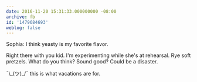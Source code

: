 ```yaml
---
date: 2016-11-20 15:31:33.000000000 -08:00
archive: fb
id: '1479684693'
weblog: false
---
```


Sophia: I think yeasty is my favorite flavor. 

Right there with you kid. I'm experimenting while she's at rehearsal. Rye soft pretzels. What do you think? Sound good? Could be a disaster. 

¯\\\_(ツ)\_/¯ this is what vacations are for.
